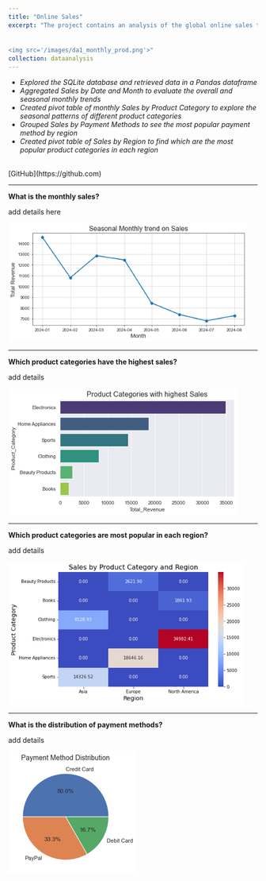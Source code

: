 ```yaml
---
title: "Online Sales"
excerpt: "The project contains an analysis of the global online sales transactions across various products in 2024. I retrieved data from a database, processed it, and used visualizations for answering business questions.<br/>


<img src='/images/da1_monthly_prod.png'>"
collection: dataanalysis
---
```


- *Explored the SQLite database and retrieved data in a Pandas dataframe*
- *Aggregated Sales by Date and Month to evaluate the overall and seasonal monthly trends*
- *Created pivot table of monthly Sales by Product Category to explore the seasonal patterns of different product categories*
- *Grouped Sales by Payment Methods to see the most popular payment method by region*
- *Created pivot table of Sales by Region to find which are the most popular product categories in each region*

<br/>
[GitHub](https://github.com)




---
**What is the monthly sales?**

add details here



<img src='/images/da1_monthly_sales.png'>


---
**Which product categories have the highest sales?**

add details



<img src='/images/da1_top_prod.png'>


---
**Which product categories are most popular in each region?**

add details



<img src='/images/da1_heatmap.png'>

---
**What is the distribution of payment methods?**

add details



<img src='/images/da1_pay_method.png'>




